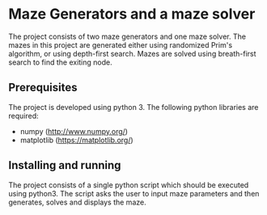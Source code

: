 # Maze Generators and a maze solver

The project consists of two maze generators and one maze solver. The mazes in this project are generated either using randomized Prim's algorithm, or using depth-first search. Mazes are solved using breath-first search to find the exiting node.

## Prerequisites

The project is developed using python 3. The following python libraries are required:

* numpy (http://www.numpy.org/)
* matplotlib (https://matplotlib.org/)

## Installing and running

The project consists of a single python script which should be executed using python3. The script asks the user to input maze parameters and then generates, solves and displays the maze.